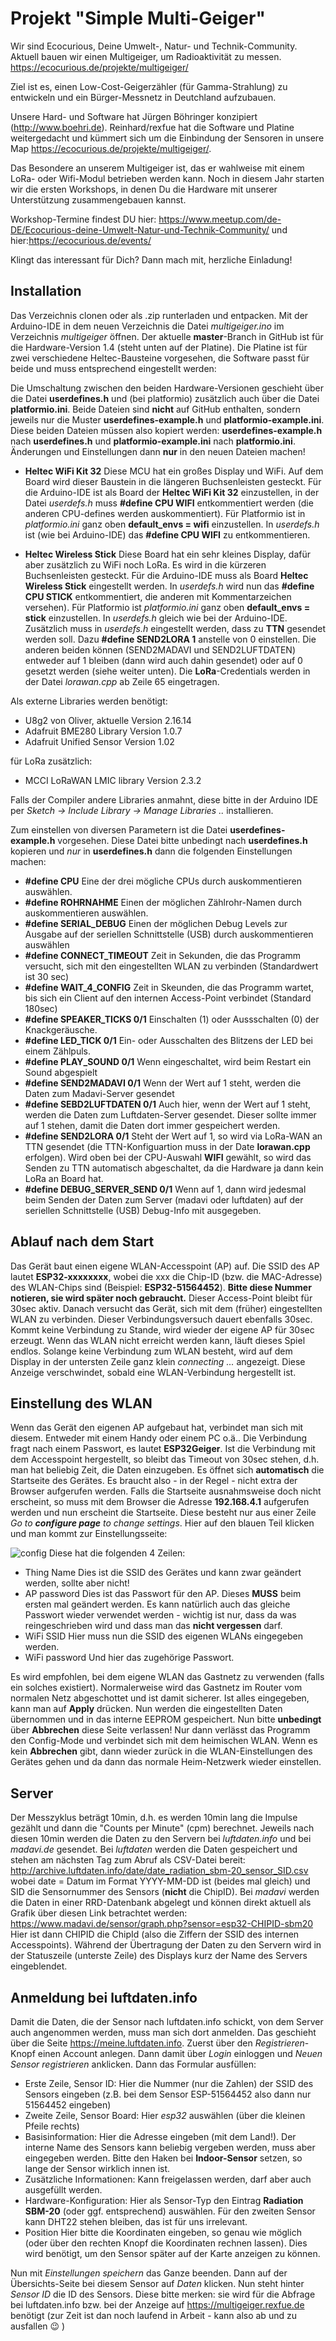# Projekt "Simple Multi-Geiger"

Wir sind Ecocurious, Deine Umwelt-, Natur-  und Technik-Community.
Aktuell bauen wir einen Multigeiger, um Radioaktivität zu messen. https://ecocurious.de/projekte/multigeiger/

Ziel ist es, einen Low-Cost-Geigerzähler (für Gamma-Strahlung) zu entwickeln und ein Bürger-Messnetz in Deutchland aufzubauen.

Unsere Hard- und Software hat Jürgen Böhringer konzipiert (http://www.boehri.de). Reinhard/rexfue hat die Software und Platine weitergedacht und kümmert sich um die Einbindung der Sensoren in unsere Map https://ecocurious.de/projekte/multigeiger/.

Das Besondere an unserem Multigeiger ist, das er wahlweise mit einem LoRa- oder Wifi-Modul betrieben werden kann. Noch in diesem Jahr starten wir die ersten Workshops, in denen Du die Hardware mit unserer Unterstützung zusammengebauen kannst.

Workshop-Termine findest DU hier: https://www.meetup.com/de-DE/Ecocurious-deine-Umwelt-Natur-und-Technik-Community/
und hier:https://ecocurious.de/events/

Klingt das interessant für Dich? Dann mach mit, herzliche Einladung!

## Installation
Das Verzeichnis clonen oder als .zip runterladen und entpacken. Mit der Arduino-IDE in dem neuen Verzeichnis die Datei *multigeiger.ino* im Verzeichnis *multigeiger* öffnen.
Der aktuelle **master**-Branch in GitHub ist für die Hardware-Version 1.4 (steht unten auf der Platine).
Die Platine ist für zwei verschiedene Heltec-Bausteine vorgesehen, die Software passt für beide und muss entsprechend eingestellt werden:

Die Umschaltung zwischen den beiden Hardware-Versionen geschieht über die Datei **userdefines.h** und (bei platformio) zusätzlich auch über die Datei **platformio.ini**. Beide Dateien sind **nicht** auf GitHub enthalten, sondern jeweils nur die Muster **userdefines-example.h** und **platformio-example.ini**. Diese beiden Dateien müssen also kopiert werden: **userdefines-example.h** nach **userdefines.h** und **platformio-example.ini** nach **platformio.ini**.
Änderungen und Einstellungen dann **nur** in den neuen Dateien machen!

 * **Heltec WiFi Kit 32**
Diese MCU hat ein großes Display und WiFi. Auf dem Board wird dieser Baustein in die längeren Buchsenleisten gesteckt. Für die Arduino-IDE ist als Board der **Heltec WiFi Kit 32** einzustellen, in der Datei *userdefs.h* muss **#define CPU WIFI** entkommentiert werden (die anderen CPU-defines werden auskommentiert).
Für Platformio ist in *platformio.ini* ganz oben **default_envs = wifi** einzustellen. In *userdefs.h* ist (wie bei Arduino-IDE) das **#define CPU WIFI** zu entkommentieren.

 * **Heltec Wireless Stick**
Diese Board hat ein sehr kleines Display, dafür aber zusätzlich zu WiFi noch LoRa. Es wird in die kürzeren Buchsenleisten gesteckt. Für die Arduino-IDE muss als Board **Heltec Wireless Stick** eingestellt werden. In *userdefs.h* wird nun das **#define CPU STICK** entkommentiert, die anderen mit Kommentarzeichen versehen).
Für Platformio ist *platformio.ini*         ganz oben **default_envs = stick** einzustellen. In *userdefs.h* gleich wie bei der Arduino-IDE.
Zusätzlich muss in *userdefs.h* eingestellt werden, dass zu **TTN** gesendet werden soll. Dazu **#define SEND2LORA 1** anstelle von 0 einstellen. Die anderen beiden können (SEND2MADAVI und SEND2LUFTDATEN) entweder auf 1 bleiben (dann wird auch dahin gesendet) oder auf 0 gesetzt werden (siehe weiter unten).
Die **LoRa**-Credentials werden in der Datei *lorawan.cpp* ab Zeile 65 eingetragen.


Als externe Libraries werden benötigt:

 * U8g2 von Oliver, aktuelle Version 2.16.14
 * Adafruit BME280 Library Version 1.0.7
 * Adafruit Unified Sensor Version 1.02

für LoRa zusätzlich:
 * MCCI LoRaWAN LMIC library Version 2.3.2

Falls der Compiler andere Libraries anmahnt, diese bitte in der Arduino IDE per *Sketch -> Include Library -> Manage Libraries ..* installieren.

Zum einstellen von diversen Parametern ist die Datei **userdefines-example.h** vorgesehen. Diese Datei bitte unbedingt nach **userdefines.h** kopieren und *nur* in **userdefines.h** dann die folgenden Einstellungen machen:
 * **#define CPU**
Eine der drei mögliche CPUs durch auskommentieren auswählen.
 * **#define ROHRNAHME**
Einen der möglichen Zählrohr-Namen durch auskommentieren auswählen.
 * **#define SERIAL_DEBUG**
Einen der möglichen Debug Levels zur Ausgabe auf der seriellen Schnittstelle (USB) durch auskommentieren auswählen
 * **#define CONNECT_TIMEOUT**
 Zeit in Sekunden, die das Programm versucht, sich mit den eingestellten WLAN zu verbinden (Standardwert ist 30 sec)
  * **#define WAIT_4_CONFIG**
 Zeit in Skeunden, die das Programm wartet, bis sich ein Client auf den internen Access-Point verbindet (Standard 180sec)
 * **#define SPEAKER_TICKS 0/1**
Einschalten (1) oder Aussschalten (0) der Knackgeräusche.
 * **#define LED_TICK 0/1**
Ein- oder Ausschalten des Blitzens der LED bei einem Zählpuls.
 * **#define PLAY_SOUND 0/1**
 Wenn eingeschaltet, wird beim Restart ein Sound abgespielt
 * **#define SEND2MADAVI 0/1**
 Wenn der Wert auf 1 steht, werden die Daten zum Madavi-Server gesendet
 * **#define SEBD2LUFTDATEN 0/1**
 Auch hier, wenn der Wert auf 1 steht, werden die Daten zum Luftdaten-Server gesendet. Dieser sollte immer auf 1 stehen, damit die Daten dort immer gespeichert werden.
 * **#define SEND2LORA 0/1**
Steht der Wert auf 1, so wird via LoRa-WAN an TTN gesendet (die TTN-Konfiguartion muss in der Date **lorawan.cpp** erfolgen). Wird oben bei der CPU-Auswahl **WIFI** gewählt, so wird das Senden zu TTN automatisch abgeschaltet, da die Hardware ja dann kein LoRa an Board hat.
 * **#define DEBUG_SERVER_SEND 0/1**
 Wenn auf 1, dann wird jedesmal beim Senden der Daten zum Server (madavi oder luftdaten) auf der seriellen Schnittstelle (USB) Debug-Info mit ausgegeben.

## Ablauf nach dem Start
Das Gerät baut einen eigene WLAN-Accesspoint (AP) auf. Die SSID des AP lautet **ESP32-xxxxxxxx**, wobei die xxx
die Chip-ID (bzw. die MAC-Adresse) des WLAN-Chips sind (Beispiel: **ESP32-51564452**).
**Bitte diese Nummer notieren, sie wird später noch gebraucht.**
Dieser Access-Point bleibt für 30sec aktiv. Danach versucht das Gerät, sich mit dem (früher) eingestellten WLAN
zu verbinden. Dieser Verbindungsversuch dauert ebenfalls 30sec. Kommt keine Verbindung zu Stande, wird wieder der
eigene AP für 30sec erzeugt. Wenn das WLAN nicht erreicht werden kann, läuft dieses Spiel endlos.
Solange keine Verbindung zum WLAN besteht, wird auf dem Display in der untersten Zeile ganz klein *connecting ...*
angezeigt. Diese Anzeige verschwindet, sobald eine WLAN-Verbindung hergestellt ist.

## Einstellung des WLAN
Wenn das Gerät den eigenen AP aufgebaut hat, verbindet man sich mit diesem. Entweder mit einem Handy oder einem PC o.ä..
Die Verbindung fragt nach einem Passwort, es lautet **ESP32Geiger**.
Ist die Verbindung mit dem Accesspoint hergestellt, so bleibt das Timeout von 30sec stehen, d.h. man hat beliebig Zeit, die Daten einzugeben. Es öffnet sich **automatisch** die Startseite des Gerätes. Es braucht also - in der Regel - nicht extra der Browser aufgerufen werden. Falls die Startseite ausnahmsweise doch nicht erscheint,
so muss mit dem Browser die Adresse **192.168.4.1** aufgerufen werden und nun erscheint die Startseite. Diese besteht nur aus einer Zeile *Go to __configure page__ to change settings*. Hier auf den blauen Teil klicken und man kommt zur Einstellungsseite:

![config](/images/config1.png)
Diese hat die folgenden 4 Zeilen:
 * Thing Name
 Dies ist die SSID des Gerätes und kann zwar geändert werden, sollte aber nicht!
 * AP password
 Dies ist das Passwort für den AP. Dieses **MUSS** beim ersten mal geändert werden. Es kann natürlich auch das gleiche Passwort wieder verwendet werden - wichtig ist nur, dass da was reingeschrieben wird und dass man das **nicht vergessen** darf.
 * WiFi SSID
 Hier muss nun die SSID des eigenen WLANs eingegeben werden.
 * WiFi password
 Und hier das zugehörige Passwort.

Es wird empfohlen, bei dem eigene WLAN das Gastnetz zu verwenden (falls ein solches existiert). Normalerweise wird das Gastnetz im Router vom normalen Netz abgeschottet und ist damit sicherer.
Ist alles eingegeben, kann man auf **Apply** drücken. Nun werden die eingestellten Daten übernommen und in das interne EEPROM gespeichert. Nun bitte **unbedingt** über **Abbrechen** diese Seite verlassen! Nur dann verlässt das Programm den Config-Mode und verbindet sich mit dem heimischen WLAN. Wenn es kein **Abbrechen** gibt, dann wieder zurück in die WLAN-Einstellungen des Gerätes gehen und da dann das normale Heim-Netzwerk wieder einstellen.

## Server
Der Messzyklus beträgt 10min, d.h. es werden 10min lang die Impulse gezählt und dann die "Counts per Minute" (cpm) berechnet.
Jeweils nach diesen 10min werden die Daten zu den Servern bei *luftdaten.info* und bei *madavi.de* gesendet.
Bei *luftdaten* werden die Daten gespeichert und stehen am nächsten Tag zum Abruf als CSV-Datei bereit:
http://archive.luftdaten.info/date/date_radiation_sbm-20_sensor_SID.csv
wobei date = Datum im Format YYYY-MM-DD ist (beides mal gleich) und SID die Sensornummer des Sensors (**nicht** die ChipID).
Bei *madavi* werden die Daten in einer RRD-Datenbank abgelegt und können direkt aktuell als Grafik über diesen Link betrachtet werden:
https://www.madavi.de/sensor/graph.php?sensor=esp32-CHIPID-sbm20
Hier ist dann CHIPID die ChipId (also die Ziffern der SSID des internen Accesspoints).
Während der Übertragung der Daten zu den Servern wird in der Statuszeile (unterste Zeile) des Displays kurz der Name des Servers eingeblendet.

## Anmeldung bei luftdaten.info
Damit die Daten, die der Sensor nach luftdaten.info schickt, von dem Server auch angenommen werden, muss man sich dort anmelden. Das geschieht über die Seite https://meine.luftdaten.info.
Zuerst über den *Registrieren*-Knopf einen Account anlegen. Dann damit über *Login* einloggen und *Neuen Sensor registrieren* anklicken.
Dann das Formular ausfüllen:
 * Erste Zeile, Sensor ID:
 Hier die Nummer (nur die Zahlen) der SSID des Sensors eingeben (z.B. bei dem Sensor ESP-51564452 also dann nur 51564452 eingeben)
 * Zweite Zeile, Sensor Board:
 Hier *esp32* auswählen (über die kleinen Pfeile rechts)
 * Basisinformation:
 Hier die Adresse eingeben (mit dem Land!). Der interne Name des Sensors kann beliebig vergeben werden, muss aber eingegeben werden. Bitte den Haken bei **Indoor-Sensor** setzen, so lange der Sensor wirklich innen ist.
 * Zusätzliche Informationen:
 Kann freigelassen werden, darf aber auch ausgefüllt werden.
 * Hardware-Konfiguration:
 Hier als Sensor-Typ den Eintrag **Radiation SBM-20** (oder ggf. entsprechend) auswählen. Für den zweiten Sensor kann DHT22 stehen bleiben, das ist für uns irrelevant.
 * Position
 Hier bitte die Koordinaten eingeben, so genau wie möglich (oder über den rechten Knopf die Koordinaten rechnen lassen). Dies wird benötigt, um den Sensor später auf der Karte anzeigen zu können.

 Nun mit *Einstellungen speichern* das Ganze beenden. Dann auf der Übersichts-Seite  bei diesem Sensor auf *Daten* klicken. Nun steht hinter *Sensor ID* die ID des Sensors. Diese bitte merken: sie wird für die Abfrage bei luftdaten.info bzw. bei der Anzeige auf https://multigeiger.rexfue.de benötigt (zur Zeit ist dan noch laufend in Arbeit - kann also ab und zu ausfallen :wink: )

